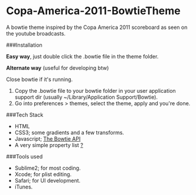 Copa-America-2011-BowtieTheme
=============================

A bowtie theme inspired by the Copa America 2011 scoreboard as seen on the youtube broadcasts.

###Installation

**Easy way**, just double click the .bowtie file in the theme folder.

**Alternate way** (useful for developing btw)

Close bowtie if it's running.

1. Copy the .bowtie file to your bowtie folder in your user application support dir (usually ~/Library/Application Support/Bowtie).
2. Go into preferences > themes, select the theme, apply and you're done.

###Tech Stack
- HTML
- CSS3; some gradients and a few transforms.
- Javascript; [The Bowtie API](http://library.13bold.com/developing-themes-for-bowtie/development-guide/)
- A very simple property list [?](https://developer.apple.com/library/mac/#documentation/Cocoa/Conceptual/PropertyLists/AboutPropertyLists/AboutPropertyLists.html)

###Tools used
- Sublime2; for most coding.
- Xcode; for plist editing.
- Safari; for UI development.
- iTunes.